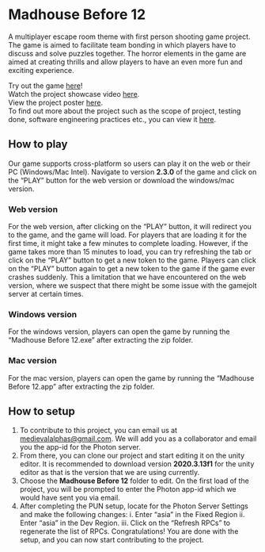 # Madhouse Before 12
A multiplayer escape room theme with first person shooting game project.
The game is aimed to facilitate team bonding in which players have to discuss
and solve puzzles together. The horror elements in the game are aimed at creating
thrills and allow players to have an even more fun and exciting experience.

Try out the game [here](https://gamejolt.com/games/madhousebefore12/621140)!<br>
Watch the project showcase video [here](https://www.youtube.com/watch?v=glEYuJVWUt4).<br>
View the project poster [here](https://drive.google.com/file/d/1JID7QMGtb07Hyh4xWCSellUABwioOY20/view?usp=sharing).<br>
To find out more about the project such as the scope of project, testing done, software engineering practices etc., you can view it [here](https://drive.google.com/file/d/1csr_VpON4B_xNxPSnvKJ7XCq2aTGNwNQ/view?usp=sharing). 

## How to play
Our game supports cross-platform so users can play it on the web or their PC (Windows/Mac Intel). Navigate to version **2.3.0** of the game and click on the “PLAY” button for the web version or download the windows/mac version.

### Web version
For the web version, after clicking on the “PLAY” button, it will redirect you to the game, and the game will load. For players that are loading it for the first time, it might take a few minutes to complete loading. However, if the game takes more than 15 minutes to load, you can try refreshing the tab or click on the “PLAY” button to get a new token to the game. Players can click on the “PLAY” button again to get a new token to the game if the game ever crashes suddenly. This a limitation that we have encountered on the web version, where we suspect that there might be some issue with the gamejolt server at certain times.

### Windows version 
For the windows version, players can open the game by running the “Madhouse Before 12.exe” after extracting the zip folder.

### Mac version
For the mac version, players can open the game by running the “Madhouse Before 12.app” after extracting the zip folder.


## How to setup
1. To contribute to this project, you can email us at medievalalphas@gmail.com. We will add you as a collaborator and email you the app-id for the Photon server.
2. From there, you can clone our project and start editing it on the unity editor. It is recommended to download version **2020.3.13f1** for the unity editor as that is the version that we are using currently. 
3. Choose the **Madhouse Before 12** folder to edit. On the first load of the project, you will be prompted to enter the Photon app-id which we would have sent you via email.
4. After completing the PUN setup, locate for the Photon Server Settings and make the following changes:
 i. Enter “asia” in the Fixed Region
 ii. Enter “asia” in the Dev Region.
 iii. Click on the “Refresh RPCs” to regenerate the list of RPCs.
Congratulations! You are done with the setup, and you can now start contributing to the project.